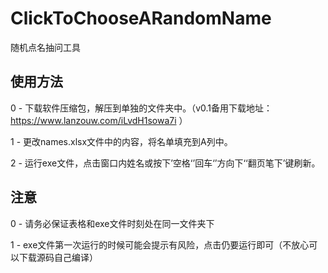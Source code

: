 # ClickToChooseARandomName
随机点名抽问工具

## 使用方法
0 - 下载软件压缩包，解压到单独的文件夹中。（v0.1备用下载地址：https://www.lanzouw.com/iLvdH1sowa7i ）

1 - 更改names.xlsx文件中的内容，将名单填充到A列中。

2 - 运行exe文件，点击窗口内姓名或按下’空格‘’回车‘’方向下‘‘翻页笔下’键刷新。

## 注意

0 - 请务必保证表格和exe文件时刻处在同一文件夹下

1 - exe文件第一次运行的时候可能会提示有风险，点击仍要运行即可（不放心可以下载源码自己编译）
